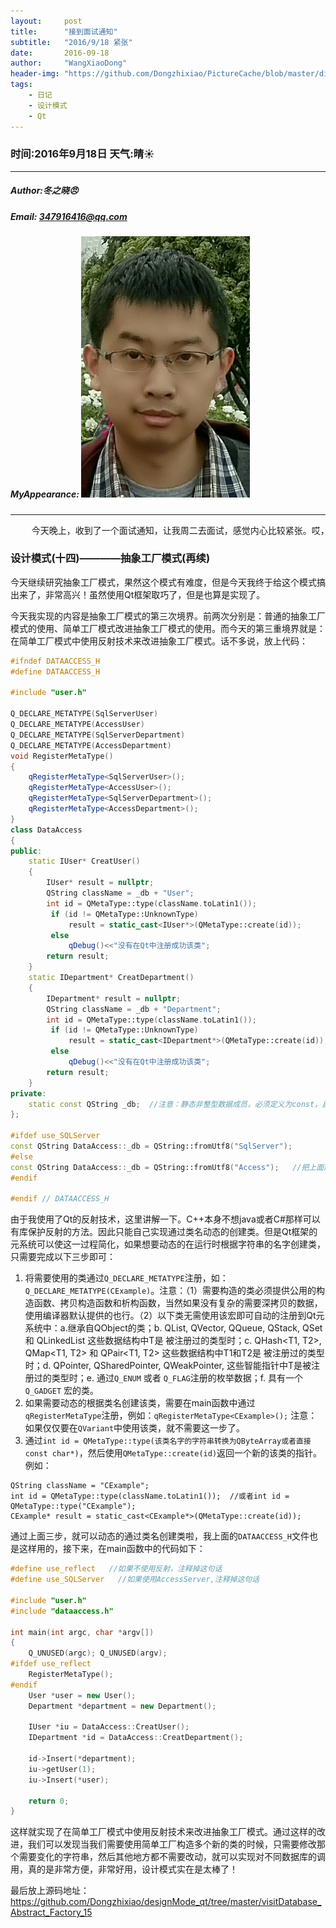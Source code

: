 ```yaml
---
layout:     post
title:      "接到面试通知"
subtitle:   "2016/9/18 紧张"
date:       2016-09-18
author:     "WangXiaoDong"
header-img: "https://github.com/Dongzhixiao/PictureCache/blob/master/diaryPic/20160918.jpg?raw=true"
tags:
    - 日记
    - 设计模式
    - Qt
---
```


### 时间:2016年9月18日 天气:晴:sunny:
-----
#####   Author:冬之晓:angry:
#####   Email: 347916416@qq.com
#####   MyAppearance: ![MyAppearance](https://github.com/Dongzhixiao/PictureCache/raw/master/MyPicture.JPG "我的头像")
----------

<pre>
    今天晚上，收到了一个面试通知，让我周二去面试，感觉内心比较紧张。哎，这种在一个单位干活，然后去另一个单位面试的情况，我从来没有尝试过，但是还是试一试吧，主要是我从来没有面试过，所以一定要涨涨经验啊。所以我就同意了。哎，明天怎么跟老板请假呢？
</pre>

### 设计模式(十四)————抽象工厂模式(再续)

今天继续研究抽象工厂模式，果然这个模式有难度，但是今天我终于给这个模式搞出来了，非常高兴！虽然使用Qt框架取巧了，但是也算是实现了。

今天我实现的内容是抽象工厂模式的第三次境界。前两次分别是：普通的抽象工厂模式的使用、简单工厂模式改进抽象工厂模式的使用。而今天的第三重境界就是：在简单工厂模式中使用反射技术来改进抽象工厂模式。话不多说，放上代码：

```C++
#ifndef DATAACCESS_H
#define DATAACCESS_H

#include "user.h"

Q_DECLARE_METATYPE(SqlServerUser)
Q_DECLARE_METATYPE(AccessUser)
Q_DECLARE_METATYPE(SqlServerDepartment)
Q_DECLARE_METATYPE(AccessDepartment)
void RegisterMetaType()
{
    qRegisterMetaType<SqlServerUser>();
    qRegisterMetaType<AccessUser>();
    qRegisterMetaType<SqlServerDepartment>();
    qRegisterMetaType<AccessDepartment>();
}
class DataAccess
{
public:
    static IUser* CreatUser()
    {
        IUser* result = nullptr;
        QString className = _db + "User";
        int id = QMetaType::type(className.toLatin1());
         if (id != QMetaType::UnknownType)
             result = static_cast<IUser*>(QMetaType::create(id));
         else
             qDebug()<<"没有在Qt中注册成功该类";
        return result;
    }
    static IDepartment* CreatDepartment()
    {
        IDepartment* result = nullptr;
        QString className = _db + "Department";
        int id = QMetaType::type(className.toLatin1());
         if (id != QMetaType::UnknownType)
             result = static_cast<IDepartment*>(QMetaType::create(id));
         else
             qDebug()<<"没有在Qt中注册成功该类";
        return result;
    }
private:
    static const QString _db;  //注意：静态非整型数据成员，必须定义为const，且在类外初始化
};

#ifdef use_SQLServer
const QString DataAccess::_db = QString::fromUtf8("SqlServer");
#else
const QString DataAccess::_db = QString::fromUtf8("Access");   //把上面那句话取消注释，本行加上注释，就是使用sql服务的相关操作
#endif

#endif // DATAACCESS_H
```

由于我使用了Qt的反射技术，这里讲解一下。C++本身不想java或者C#那样可以有库保护反射的方法。因此只能自己实现通过类名动态的创建类。但是Qt框架的元系统可以使这一过程简化，如果想要动态的在运行时根据字符串的名字创建类，只需要完成以下三步即可：

1. 将需要使用的类通过`Q_DECLARE_METATYPE`注册，如：`Q_DECLARE_METATYPE(CExample)`。注意：（1）需要构造的类必须提供公用的构造函数、拷贝构造函数和析构函数，当然如果没有复杂的需要深拷贝的数据，使用编译器默认提供的也行。（2）以下类无需使用该宏即可自动的注册到Qt元系统中：a.继承自QObject的类；b.
QList<T>, QVector<T>, QQueue<T>, QStack<T>, QSet<T> 和 QLinkedList<T> 这些数据结构中T是 被注册过的类型时；c.
QHash<T1, T2>, QMap<T1, T2> 和 QPair<T1, T2> 这些数据结构中T1和T2是 被注册过的类型时；d.
QPointer<T>, QSharedPointer<T>, QWeakPointer<T>, 这些智能指针中T是被注册过的类型时；e.
通过`Q_ENUM` 或者 `Q_FLAG`注册的枚举数据；f.
具有一个`Q_GADGET` 宏的类。
2. 如果需要动态的根据类名创建该类，需要在main函数中通过`qRegisterMetaType`注册，例如：`qRegisterMetaType<CExample>();` 注意：如果仅仅要在`QVariant`中使用该类，就不需要这一步了。
3. 通过`int id = QMetaType::type(该类名字的字符串转换为QByteArray或者直接const char*)`，然后使用`QMetaType::create(id)`返回一个新的该类的指针。例如：

```
QString className = "CExample";
int id = QMetaType::type(className.toLatin1());  //或者int id = QMetaType::type("CExample"); 
CExample* result = static_cast<CExample*>(QMetaType::create(id));
```

通过上面三步，就可以动态的通过类名创建类啦，我上面的`DATAACCESS_H`文件也是这样用的，接下来，在main函数中的代码如下：

```C++
#define use_reflect   //如果不使用反射，注释掉这句话
#define use_SQLServer   //如果使用AccessServer,注释掉这句话

#include "user.h"
#include "dataaccess.h"

int main(int argc, char *argv[])
{
    Q_UNUSED(argc); Q_UNUSED(argv);
#ifdef use_reflect
    RegisterMetaType();
#endif
    User *user = new User();
    Department *department = new Department();

    IUser *iu = DataAccess::CreatUser();
    IDepartment *id = DataAccess::CreatDepartment();

    id->Insert(*department);
    iu->getUser(1);
    iu->Insert(*user);

    return 0;
}
```

这样就实现了在简单工厂模式中使用反射技术来改进抽象工厂模式。通过这样的改进，我们可以发现当我们需要使用简单工厂构造多个新的类的时候，只需要修改那个需要变化的字符串，然后其他地方都不需要改动，就可以实现对不同数据库的调用，真的是非常方便，非常好用，设计模式实在是太棒了！

最后放上源码地址：
https://github.com/Dongzhixiao/designMode_qt/tree/master/visitDatabase_Abstract_Factory_15